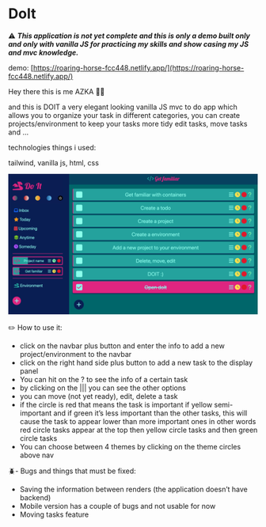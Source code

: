 # DoIt

⚠️ ***This application is not yet complete and this is only a demo built only and only with vanilla JS for practicing my skills and show casing my JS and mvc knowledge.***

demo: [https://roaring-horse-fcc448.netlify.app/](https://roaring-horse-fcc448.netlify.app/)

Hey there this is me AZKA 🙋‍♂️

and this is DOIT a very elegant looking vanilla JS mvc to do app which allows you to organize your task in different categories, you can create projects/environment to keep your tasks more tidy edit tasks, move tasks and …

technologies things i used:

 tailwind, vanilla js, html, css

![Screenshot 2023-10-01 at 11.32.52 AM.png](DoIt%20881fe0db518b46e892525a4303474432/Screenshot_2023-10-01_at_11.32.52_AM.png)

✏️ How to use it:

- click on the navbar plus button and enter the info to add a new project/environment to the navbar
- click on the right hand side plus button to add a new task to the display panel
- You can hit on the ? to see the info of a certain task
- by clicking on the ||| you can see the other options
- you can move (not yet ready), edit, delete a task
- if the circle is red that means the task is important if yellow semi-important and if green it’s less important than the other tasks, this will cause the task to appear lower than more important ones in other words red circle tasks appear at the top then yellow circle tasks and then green circle tasks
- You can choose between 4 themes by clicking on the theme circles above nav

🪲- Bugs and things that must be fixed:

- Saving the information between renders (the application doesn’t have backend)
- Mobile version has a couple of bugs and not usable for now
- Moving tasks feature
